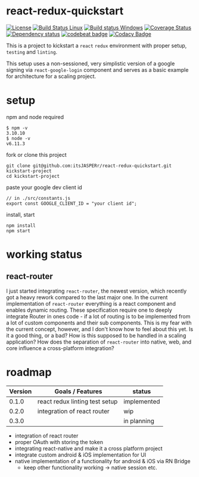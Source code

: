 # react-redux-quickstart
[![License](https://img.shields.io/github/license/itsJASPERr/react-redux-quickstart.svg)](https://github.com/itsJASPERr/react-redux-quickstart/blob/master/LICENSE)
[![Build Status Linux](https://travis-ci.org/itsJASPERr/react-redux-quickstart.svg?branch=master)](https://travis-ci.org/itsJASPERr/react-redux-quickstart)
[![Build status Windows](https://ci.appveyor.com/api/projects/status/q0le60y3ie63m2w5/branch/master?svg=true)](https://ci.appveyor.com/project/itsJASPERr/react-redux-quickstart/branch/master)
[![Coverage Status](https://coveralls.io/repos/github/itsJASPERr/react-redux-quickstart/badge.svg?branch=master)](https://coveralls.io/github/itsJASPERr/react-redux-quickstart?branch=master)
[![Dependency status](https://www.versioneye.com/user/projects/59d5da440fb24f0046190db9/badge.svg)](https://www.versioneye.com/user/projects/59d5da440fb24f0046190db9)
[![codebeat badge](https://codebeat.co/badges/53627ae5-79a0-474b-bda4-9fcadf67f1e3)](https://codebeat.co/projects/github-com-itsjasperr-react-redux-quickstart-master)
[![Codacy Badge](https://api.codacy.com/project/badge/Grade/0e2a8cea741c43afa6fb90fef37d3a5e)](https://www.codacy.com/app/itsJASPERr/react-redux-quickstart?utm_source=github.com&amp;utm_medium=referral&amp;utm_content=itsJASPERr/react-redux-quickstart&amp;utm_campaign=Badge_Grade)

This is a project to kickstart a `react` `redux` environment with proper setup, `testing` and `linting`.

This setup uses a non-sessioned, very simplistic version of a google signing via `react-google-login` component and serves as a basic example for architecture for a scaling project.

# setup
npm and node required
```
$ npm -v
3.10.10
$ node -v
v6.11.3
```
fork or clone this project
```
git clone git@github.com:itsJASPERr/react-redux-quickstart.git kickstart-project
cd kickstart-project
```
paste your google dev client id
```
// in ./src/constants.js
export const GOOGLE_CLIENT_ID = "your client id";
```
install, start
```
npm install
npm start
```

# working status
## react-router
I just started integrating `react-router`, the newest version, which recently got a heavy rework compared to the last major one. In the current implementation of `react-router` everything is a react component and enables dynamic routing. These specification require one to deeply integrate Router in ones code - if a lot of routing is to be implemented from a lot of custom components and their sub components. This is my fear with the current concept, however, and I don't know how to feel about this yet. Is it a good thing, or a bad? How is this supposed to be handled in a scaling application? How does the separation of `react-router` into native, web, and core influence a cross-platform integration?

# roadmap
| Version | Goals / Features | status |
|---------|------------------|-----------|
| 0.1.0 | react redux linting test setup | implemented |
| 0.2.0 | integration of react router | wip |
| 0.3.0 |  | in planning |

- integration of react router
- proper OAuth with storing the token
- integrating react-native and make it a cross platform project
- integrate custom android & iOS implementation for UI
- native implementation of a functionality for android & iOS via RN Bridge
  - keep other functionality working -> native session etc.
